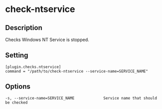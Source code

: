 # check-ntservice
## Description

Checks Windows NT Service is stopped.

## Setting

```
[plugin.checks.ntservice]
command = "/path/to/check-ntservice --service-name=SERVICE_NAME"
```
## Options

```
-s, --service-name=SERVICE_NAME             Service name that should be checked 
```

